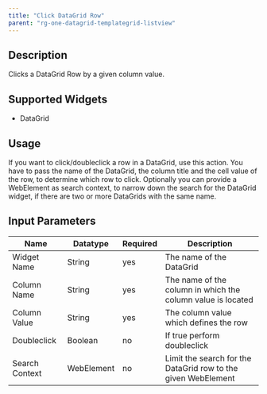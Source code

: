 ```yaml
---
title: "Click DataGrid Row"
parent: "rg-one-datagrid-templategrid-listview"
---
```


## Description

Clicks a DataGrid Row by a given column value.

## Supported Widgets

 * DataGrid

## Usage
If you want to click/doubleclick a row in a DataGrid, use this action. You have to pass the name of the DataGrid, the column title and the cell value of the row, to determine which row to click. Optionally you can provide a WebElement as search context, to narrow down the search for the DataGrid widget, if there are two or more DataGrids with the same name.      

## Input Parameters
Name | Datatype | Required | Description
---- | -------- | -------- | ---------------
Widget Name | String | yes | The name of the DataGrid
Column Name | String | yes | The name of the column in which the column value is located
Column Value | String | yes | The column value which defines the row
Doubleclick | Boolean | no | If true perform doubleclick
Search Context | WebElement | no | Limit the search for the DataGrid row to the given WebElement
